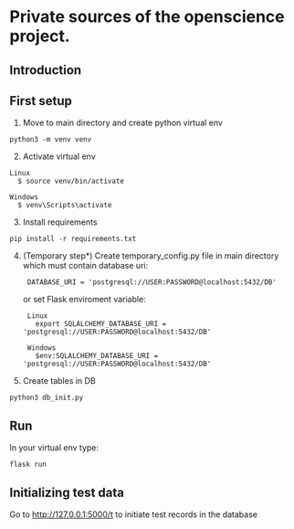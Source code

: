 # Private sources of the openscience project.

Introduction
------------

First setup
------------

  1. Move to main directory and create python virtual env

    python3 -m venv venv
  
  2. Activate virtual env

    Linux
      $ source venv/bin/activate
 
    Windows 
      $ venv\Scripts\activate
 
  3. Install requirements
  
    pip install -r requirements.txt
  
  4. (Temporary step*) Create temporary_config.py file in main directory which must contain database uri:

          DATABASE_URI = 'postgresql://USER:PASSWORD@localhost:5432/DB'
 
      or set Flask enviroment variable: 
      
          Linux
            export SQLALCHEMY_DATABASE_URI = 'postgresql://USER:PASSWORD@localhost:5432/DB'  
      
          Windows
            $env:SQLALCHEMY_DATABASE_URI = 'postgresql://USER:PASSWORD@localhost:5432/DB'

  5. Create tables in DB

    python3 db_init.py
  
Run
------------

In your virtual env type:

    flask run
  
Initializing test data
------------

Go to http://127.0.0.1:5000/t to initiate test records in the database 
